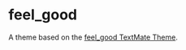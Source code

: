 # feel_good

A theme based on the [feel_good TextMate Theme](http://colorsublime.com/theme/feel_good).
